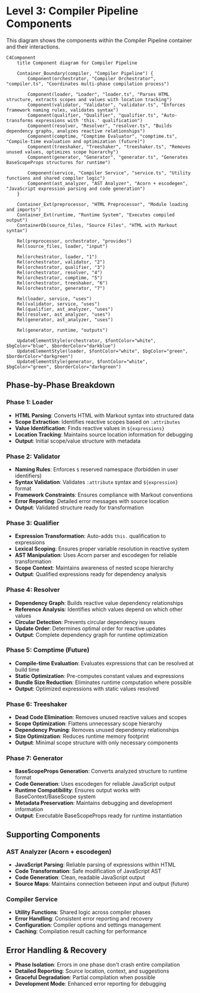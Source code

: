 # Level 3: Compiler Pipeline Components

This diagram shows the components within the Compiler Pipeline container and their interactions.

```mermaid
C4Component
    title Component diagram for Compiler Pipeline

    Container_Boundary(compiler, "Compiler Pipeline") {
        Component(orchestrator, "Compiler Orchestrator", "compiler.ts", "Coordinates multi-phase compilation process")
        
        Component(loader, "Loader", "loader.ts", "Parses HTML structure, extracts scopes and values with location tracking")
        Component(validator, "Validator", "validator.ts", "Enforces framework naming rules, validates syntax")
        Component(qualifier, "Qualifier", "qualifier.ts", "Auto-transforms expressions with 'this.' qualification")
        Component(resolver, "Resolver", "resolver.ts", "Builds dependency graphs, analyzes reactive relationships")
        Component(comptime, "Comptime Evaluator", "comptime.ts", "Compile-time evaluation and optimization (future)")
        Component(treeshaker, "Treeshaker", "treeshaker.ts", "Removes unused values, optimizes scope hierarchy")
        Component(generator, "Generator", "generator.ts", "Generates BaseScopeProps structures for runtime")
        
        Component(service, "Compiler Service", "service.ts", "Utility functions and shared compiler logic")
        Component(ast_analyzer, "AST Analyzer", "Acorn + escodegen", "JavaScript expression parsing and code generation")
    }

    Container_Ext(preprocessor, "HTML Preprocessor", "Module loading and imports")
    Container_Ext(runtime, "Runtime System", "Executes compiled output")
    ContainerDb(source_files, "Source Files", "HTML with Markout syntax")

    Rel(preprocessor, orchestrator, "provides")
    Rel(source_files, loader, "input")
    
    Rel(orchestrator, loader, "1")
    Rel(orchestrator, validator, "2")
    Rel(orchestrator, qualifier, "3")
    Rel(orchestrator, resolver, "4")
    Rel(orchestrator, comptime, "5")
    Rel(orchestrator, treeshaker, "6")
    Rel(orchestrator, generator, "7")
    
    Rel(loader, service, "uses")
    Rel(validator, service, "uses")
    Rel(qualifier, ast_analyzer, "uses")
    Rel(resolver, ast_analyzer, "uses")
    Rel(generator, ast_analyzer, "uses")
    
    Rel(generator, runtime, "outputs")

    UpdateElementStyle(orchestrator, $fontColor="white", $bgColor="blue", $borderColor="darkblue")
    UpdateElementStyle(loader, $fontColor="white", $bgColor="green", $borderColor="darkgreen")
    UpdateElementStyle(generator, $fontColor="white", $bgColor="green", $borderColor="darkgreen")
```

## Phase-by-Phase Breakdown

### Phase 1: Loader
- **HTML Parsing**: Converts HTML with Markout syntax into structured data
- **Scope Extraction**: Identifies reactive scopes based on `:attributes`
- **Value Identification**: Finds reactive values in `${expressions}`
- **Location Tracking**: Maintains source location information for debugging
- **Output**: Initial scope/value structure with metadata

### Phase 2: Validator  
- **Naming Rules**: Enforces `$` reserved namespace (forbidden in user identifiers)
- **Syntax Validation**: Validates `:attribute` syntax and `${expression}` format
- **Framework Constraints**: Ensures compliance with Markout conventions
- **Error Reporting**: Detailed error messages with source location
- **Output**: Validated structure ready for transformation

### Phase 3: Qualifier
- **Expression Transformation**: Auto-adds `this.` qualification to expressions
- **Lexical Scoping**: Ensures proper variable resolution in reactive system
- **AST Manipulation**: Uses Acorn parser and escodegen for reliable transformation
- **Scope Context**: Maintains awareness of nested scope hierarchy
- **Output**: Qualified expressions ready for dependency analysis

### Phase 4: Resolver
- **Dependency Graph**: Builds reactive value dependency relationships
- **Reference Analysis**: Identifies which values depend on which other values  
- **Circular Detection**: Prevents circular dependency issues
- **Update Order**: Determines optimal order for reactive updates
- **Output**: Complete dependency graph for runtime optimization

### Phase 5: Comptime (Future)
- **Compile-time Evaluation**: Evaluates expressions that can be resolved at build time
- **Static Optimization**: Pre-computes constant values and expressions
- **Bundle Size Reduction**: Eliminates runtime computation where possible
- **Output**: Optimized expressions with static values resolved

### Phase 6: Treeshaker
- **Dead Code Elimination**: Removes unused reactive values and scopes
- **Scope Optimization**: Flattens unnecessary scope hierarchy
- **Dependency Pruning**: Removes unused dependency relationships
- **Size Optimization**: Reduces runtime memory footprint
- **Output**: Minimal scope structure with only necessary components

### Phase 7: Generator
- **BaseScopeProps Generation**: Converts analyzed structure to runtime format
- **Code Generation**: Uses escodegen for reliable JavaScript output
- **Runtime Compatibility**: Ensures output works with BaseContext/BaseScope system
- **Metadata Preservation**: Maintains debugging and development information
- **Output**: Executable BaseScopeProps ready for runtime instantiation

## Supporting Components

### AST Analyzer (Acorn + escodegen)
- **JavaScript Parsing**: Reliable parsing of expressions within HTML
- **Code Transformation**: Safe modification of JavaScript AST
- **Code Generation**: Clean, readable JavaScript output
- **Source Maps**: Maintains connection between input and output (future)

### Compiler Service
- **Utility Functions**: Shared logic across compiler phases
- **Error Handling**: Consistent error reporting and recovery
- **Configuration**: Compiler options and settings management
- **Caching**: Compilation result caching for performance

## Error Handling & Recovery

- **Phase Isolation**: Errors in one phase don't crash entire compilation
- **Detailed Reporting**: Source location, context, and suggestions
- **Graceful Degradation**: Partial compilation when possible
- **Development Mode**: Enhanced error reporting for debugging